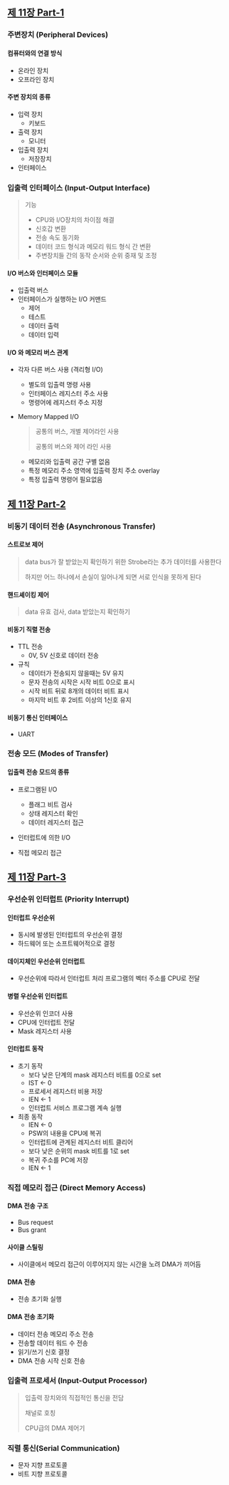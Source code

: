 
## [제 11장 Part-1](https://www.youtube.com/watch?v=jbx2HolVQqk&list=PLc8fQ-m7b1hCHTT7VH2oo0Ng7Et096dYc&index=27)

### 주변장치 (Peripheral Devices)

#### 컴퓨터와의 연결 방식

* 온라인 장치
* 오프라인 장치

#### 주변 장치의 종류

* 입력 장치
  * 키보드
* 출력 장치
  * 모니터
* 입출력 장치
  * 저장장치
* 인터페이스

### 입출력 인터페이스 (Input-Output Interface)

> 기능
>
> * CPU와 I/O장치의 차이점 해결
> * 신호갑 변환
> * 전송 속도 동기화
> * 데이터 코드 형식과 메모리 워드 형식 간 변환
> * 주변장치들 간의 동작 순서와 순위 중재 및 조정

#### I/O 버스와 인터페이스 모듈

* 입출력 버스
* 인터페이스가 실행하는 I/O 커맨드
  * 제어
  * 테스트
  * 데이터 출력
  * 데이터 입력

#### I/O 와 메모리 버스 관계

* 각자 다른 버스 사용 (격리형 I/O)

  * 별도의 입출력 명령 사용
  * 인터페이스 레지스터 주소 사용
  * 명령어에 레지스터 주소 지정

* Memory Mapped I/O

  > 공통의 버스, 개별 제어라인 사용
  >
  > 공통의 버스와 제어 라인 사용

  * 메모리와 입출력 공간 구별 없음
  * 특정 메모리 주소 영역에 입출력 장치 주소 overlay
  * 특정 입출력 명령어 필요없음



## [제 11장 Part-2](https://www.youtube.com/watch?v=9faaqyzw28I&list=PLc8fQ-m7b1hCHTT7VH2oo0Ng7Et096dYc&index=28)

### 비동기 데이터 전송 (Asynchronous Transfer)

#### 스트로보 제어

> data bus가 잘 받았는지 확인하기 위한 Strobe라는 추가 데이터를 사용한다
>
> 하지만 어느 하나에서 손실이 일어나게 되면 서로 인식을 못하게 된다

#### 핸드셰이킹 제어

> data 유효 검사, data 받았는지 확인하기

#### 비동기 직렬 전송

* TTL 전송
  * 0V, 5V 신호로 데이터 전송
* 규칙
  * 데이터가 전송되지 않을때는 5V 유지
  * 문자 전송의 시작은 시작 비트 0으로 표시
  * 시작 비트 뒤로 8개의 데이터 비트 표시
  * 마지막 비트 후 2비트 이상의 1신호 유지

#### 비동기 통신 인터페이스

* UART



### 전송 모드 (Modes of Transfer)

#### 입출력 전송 모드의 종류

* 프로그램된 I/O

  * 플래그 비트 검사
  * 상태 레지스터 확인
  * 데이터 레지스터 접근

* 인터럽트에 의한 I/O

* 직접 메모리 접근

  

## [제 11장 Part-3](https://www.youtube.com/watch?v=ufXNH7RsAro&list=PLc8fQ-m7b1hCHTT7VH2oo0Ng7Et096dYc&index=29)

### 우선순위 인터럽트 (Priority Interrupt)

#### 인터럽트 우선순위

* 동시에 발생된 인터럽트의 우선순위 결정
* 하드웨어 또는 소프트웨어적으로 결정

#### 데이지체인 우선순위 인터럽트

* 우선순위에 따라서 인터럽트 처리 프로그램의 벡터 주소를 CPU로 전달

#### 병렬 우선순위 인터럽트

* 우선순위 인코더 사용
* CPU에 인터럽트 전달
* Mask 레지스터 사용



#### 인터럽트 동작

* 초기 동작
  * 보다 낮은 단계의 mask 레지스터 비트를 0으로 set
  * IST <- 0
  * 프로세서 레지스터 비용 저장
  * IEN <- 1
  * 인터럽트 서비스 프로그램 계속 실행
* 최종 동작
  * IEN <- 0
  * PSW의 내용을 CPU에 복귀
  * 인터럽트에 관계된 레지스터 비트 클리어
  * 보다 낮은 순위의 mask 비트를 1로 set
  * 복귀 주소를 PC에 저장
  * IEN <- 1



### 직접 메모리 접근 (Direct Memory Access)

#### DMA 전송 구조

* Bus request
* Bus grant

#### 사이클 스틸링

* 사이클에서 메모리 접근이 이루어지지 않는 시간을 노려 DMA가 끼어듬

#### DMA 전송

* 전송 초기화 실행

#### DMA 전송 초기화

* 데이터 전송 메모리 주소 전송
* 전송할 데이터 워드 수 전송
* 읽기/쓰기 신호 결정
* DMA 전송 시작 신호 전송

### 입출력 프로세서 (Input-Output Processor)

> 입출력 장치와의 직접적인 통신을 전담
>
> 채널로 호칭
>
> CPU급의 DMA 제어기





### 직렬 통신(Serial Communication)

- 문자 지향 프로토콜
- 비트 지향 프로토콜